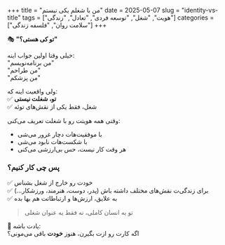 +++
title = "من با شغلم یکی نیستم"
date = 2025-05-07
slug = "identity-vs-title"
tags = ["هویت", "شغل", "توسعه فردی", "تعادل", "زندگی"]
categories = ["سلامت روان", "فلسفه زندگی"]
+++

🎭 **"تو کی هستی؟"**

خیلی وقتا اولین جواب اینه:  
"من برنامه‌نویسم"  
"من طراحم"  
"من پزشکم"

ولی واقعیت اینه که:  
✅ **تو، شغلت نیستی**  
✅ شغل، فقط یکی از نقش‌های توئه

وقتی همه هویتت رو با شغلت تعریف می‌کنی:
- با موفقیت‌هات دچار غرور می‌شی  
- با شکست‌هات نابود می‌شی  
- هر وقت کار نیست، حس بی‌ارزشی می‌کنی

### پس چی کار کنیم؟
✅ خودت رو خارج از شغل بشناس  
✅ برای زندگی‌ت نقش‌های مختلف داشته باش (پدر، دوست، هنرمند، ورزشکار...)  
✅ به علایق، ارزش‌ها و ارتباطاتت هم بها بده

> تو یه انسان کاملی، نه فقط یه عنوان شغلی

🔁 یادت باشه:  
اگه کارت رو ازت بگیرن، هنوز **خودت** باقی می‌مونی؟
